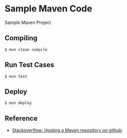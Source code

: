 # Sample Maven Code

Sample Maven Project

## Compiling
```shell
$ mvn clean compile
```
## Run Test Cases
```shell
$ mvn test
```
## Deploy
```shell
$ mvn deploy
```

## Reference
- [Stackoverflow: Hosting a Maven repository on github](https://stackoverflow.com/questions/14013644/hosting-a-maven-repository-on-github/14013645#14013645)